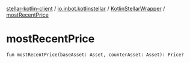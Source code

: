 [stellar-kotlin-client](../../index.md) / [io.inbot.kotlinstellar](../index.md) / [KotlinStellarWrapper](index.md) / [mostRecentPrice](./most-recent-price.md)

# mostRecentPrice

`fun mostRecentPrice(baseAsset: Asset, counterAsset: Asset): Price?`